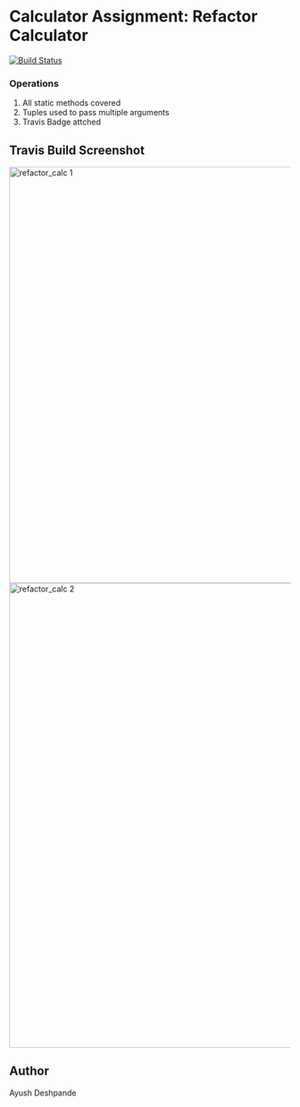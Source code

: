 # Calculator Assignment: Refactor Calculator
[![Build Status](https://app.travis-ci.com/aad84/calc2.svg?branch=refactor_calc)](https://app.travis-ci.com/aad84/calc2)

### Operations
1. All static methods covered 
2. Tuples used to pass multiple arguments
3. Travis Badge attched 

## Travis Build Screenshot
<img width="744" alt="refactor_calc 1" src="https://user-images.githubusercontent.com/90499269/142724065-80d070a0-565c-4e76-b1be-7cd5b172d9bf.png">
<img width="831" alt="refactor_calc 2" src="https://user-images.githubusercontent.com/90499269/142724022-c97eb479-7f66-4ce1-b5f3-55d21244f44c.png">


## Author 
Ayush Deshpande
